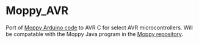 Moppy_AVR
=========

Port of [Moppy Arduino code](https://github.com/SammyIAm/Moppy/tree/moppy-advanced/Arduino/Moppy) to AVR C for select AVR microcontrollers. Will be compatable with the Moppy Java program in the [Moppy repository](https://github.com/SammyIAm/Moppy/tree/moppy-advanced).

